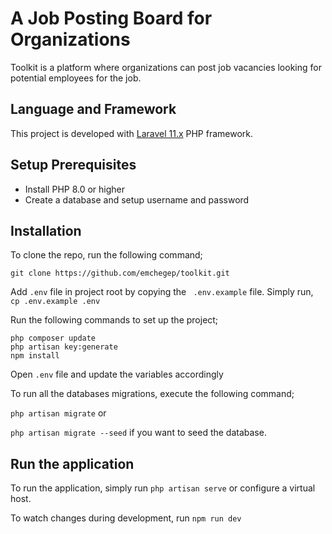 # A Job Posting Board for Organizations
Toolkit is a platform where organizations can post job vacancies looking for potential employees for the job.

## Language and Framework
This project is developed with [Laravel 11.x](https://laravel.com/docs/11.x)  PHP framework.

## Setup Prerequisites
- Install PHP 8.0 or higher
- Create a database and setup username and password

## Installation
To clone the repo, run the following command;
``` 
git clone https://github.com/emchegep/toolkit.git
```
Add `` .env `` file in project root by copying the `` .env.example`` file. Simply run, `` cp .env.example .env``

Run the following commands to set up the project;
```
php composer update
php artisan key:generate
npm install
```
Open ``.env`` file and update the variables accordingly

To run all the databases migrations, execute the following command;

``php artisan migrate``  or 
   
``php artisan migrate --seed`` if you want to seed the database.

## Run the application
To run the application, simply run  ``php artisan serve`` or configure a virtual host.

To watch changes during development, run ``npm run dev``
